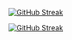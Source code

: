 
<a href="https://git.io/streak-stats"><img src="https://github-readme-streak-stats.herokuapp.com?user=JKSCHOLA" alt="GitHub Streak" /></a>






[![GitHub Streak](https://streak-stats.demolab.com/?user=JKSCHOLA)](https://git.io/streak-stats)



